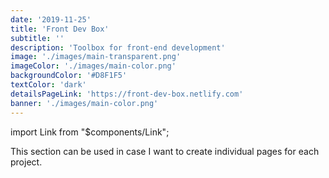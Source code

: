 ```yaml
---
date: '2019-11-25'
title: 'Front Dev Box'
subtitle: ''
description: 'Toolbox for front-end development'
image: './images/main-transparent.png'
imageColor: './images/main-color.png'
backgroundColor: '#D8F1F5'
textColor: 'dark'
detailsPageLink: 'https://front-dev-box.netlify.com'
banner: './images/main-color.png'
---
```


import Link from "\$components/Link";

This section can be used in case I want to create individual pages for each project.
